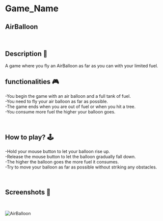 # **Game_Name** 
AirBalloon
---

<br>

## **Description 📃**
<!-- add your game description here  -->
A game where you fly an AirBalloon as far as you can with your limited fuel.


## **functionalities 🎮**
<!-- add functionalities over here -->
-You begin the game with an air balloon and a full tank of fuel. <br>
-You need to fly your air balloon as far as possible. <br>
-The game ends when you are out of fuel or when you hit a tree. <br>
-You consume more fuel the higher your balloon goes. <br>

<br>

## **How to play? 🕹️**
<!-- add the steps how to play games -->
-Hold your mouse button to let your balloon rise up. <br>
-Release the mouse button to let the balloon gradually fall down. <br>
-The higher the balloon goes the more fuel it consumes. <br>
-Try to move your balloon as far as possible without striking any obstacles. <br>

<br>

## **Screenshots 📸**

<br>
<!-- add your screenshots like this -->


![AirBalloon](https://github.com/MrVisc/GameZone/assets/83546275/f3cf8072-e2d7-428b-adb5-698f537a8894)
